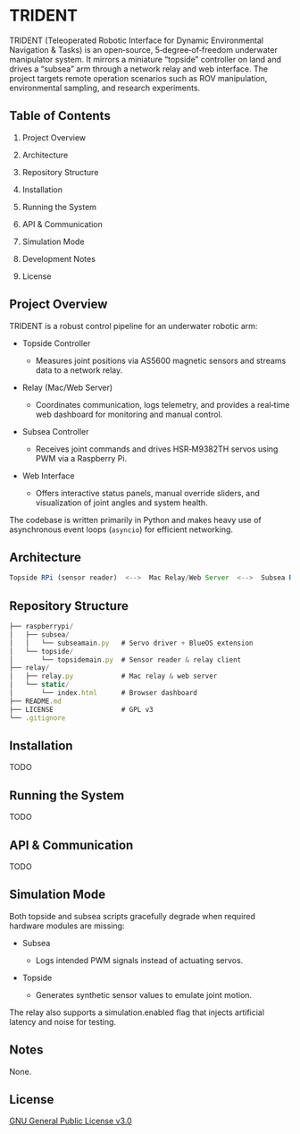 
# TRIDENT

TRIDENT (Teleoperated Robotic Interface for Dynamic Environmental Navigation & Tasks) is an open‑source, 5‑degree‑of‑freedom underwater manipulator system. It mirrors a miniature “topside” controller on land and drives a “subsea” arm through a network relay and web interface. The project targets remote operation scenarios such as ROV manipulation, environmental sampling, and research experiments.

## Table of Contents
1. Project Overview

2. Architecture

3. Repository Structure

4. Installation

5. Running the System

6. API & Communication

7. Simulation Mode

8. Development Notes

9. License
## Project Overview
TRIDENT is a robust control pipeline for an underwater robotic arm:

- Topside Controller
  - Measures joint positions via AS5600 magnetic sensors and streams data to a network relay.

- Relay (Mac/Web Server)
  - Coordinates communication, logs telemetry, and provides a real‑time web dashboard for monitoring and manual control.

- Subsea Controller
  - Receives joint commands and drives HSR‑M9382TH servos using PWM via a Raspberry Pi.

- Web Interface
  - Offers interactive status panels, manual override sliders, and visualization of joint angles and system health.

The codebase is written primarily in Python and makes heavy use of asynchronous event loops (```asyncio```) for efficient networking.
## Architecture

```javascript
Topside RPi (sensor reader)  <-->  Mac Relay/Web Server  <-->  Subsea RPi (servo controller)
```

## Repository Structure
```javascript TRIDENT/
├── raspberrypi/
│   ├── subsea/
│   │   └── subseamain.py   # Servo driver + BlueOS extension
│   └── topside/
│       └── topsidemain.py  # Sensor reader & relay client
├── relay/
│   ├── relay.py            # Mac relay & web server
│   └── static/
│       └── index.html      # Browser dashboard
├── README.md              
├── LICENSE                 # GPL v3
└── .gitignore
```
## Installation

TODO
    
## Running the System
TODO
## API & Communication
TODO
## Simulation Mode
Both topside and subsea scripts gracefully degrade when required hardware modules are missing:

- Subsea
    - Logs intended PWM signals instead of actuating servos.

- Topside
    - Generates synthetic sensor values to emulate joint motion.

The relay also supports a simulation.enabled flag that injects artificial latency and noise for testing.
## Notes
None.
## License

[GNU General Public License v3.0](https://choosealicense.com/licenses/gpl-3.0/)

